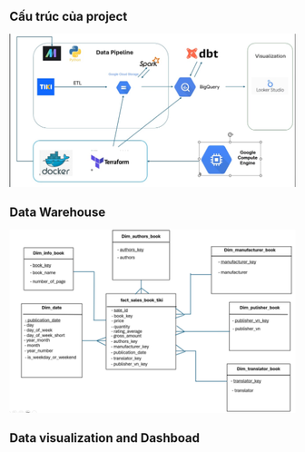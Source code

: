 ## Cấu trúc của project

<img src="./image/pipeline.png">

## Data Warehouse

<img src="./image/start_schema.png">

## Data visualization and Dashboad
